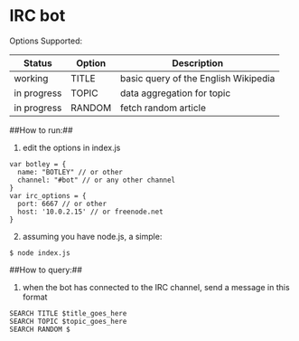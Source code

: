 **IRC bot**
==========

Options Supported:

| Status | Option | Description |
| --- | --- | --- |
| working | TITLE | basic query of the English Wikipedia |
| in progress | TOPIC | data aggregation for topic | 
| in progress | RANDOM | fetch random article |

##How to run:##

1. edit the options in index.js
```
var botley = {
  name: "BOTLEY" // or other
  channel: "#bot" // or any other channel
}
var irc_options = {
  port: 6667 // or other
  host: '10.0.2.15' // or freenode.net
}
```
2.  assuming you have node.js, a simple:
```
$ node index.js
```
##How to query:##
1. when the bot has connected to the IRC channel, send a message in this format
```
SEARCH TITLE $title_goes_here
SEARCH TOPIC $topic_goes_here
SEARCH RANDOM $
```

